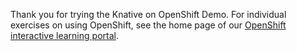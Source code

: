 Thank you for trying the Knative on OpenShift Demo. For individual exercises on using OpenShift, see the home page of our [OpenShift interactive learning portal](https://learn.openshift.com).
